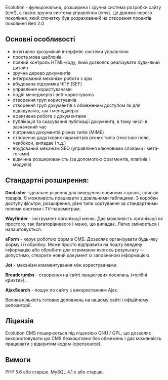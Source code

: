 Evolution - функціональна, розширина і зручна система розробки сайту (cmf), а також зручна система управління (cms). Це движок нового покоління, який спочатку був розрахований на створення проектів покоління Веб 2.0

## Основні особливості ##
- інтуїтивно зрозумілий інтерфейс системи управління
- проста мова шаблонів
- повний контроль HTML-коду, який дозволяє реалізувати будь-який дизайн
- зручне дерево документів
- інтегрований механізм роботи з ajax
- вбудована підтримка ЧПУ (SEF)
- управління користувачами
- поділ менеджерів і веб-користувачів
- створення груп користувачів
- створення груп документів з обмеженим доступом як для відвідувачів, так і менеджерів
- ефективна робота з документами
- публікація та скасування публікації документа, в тому числі в зазначений час
- підтримка документів різних типів (MIME)
- створення додаткових параметрів різних типів (текстове поле, чекбокси, випадає і т.д.)
- вбудований механізм SEO (управління ключовими словами і мета-тегами)
- відмінна розширюваність (за допомогою фрагментів, плагінів і модулів)

## Стандартні розширення: ##

**DocLister** -ідеальне рішення для виведення новинних стрічок, списків товарів. Є можливість працювати з довільними таблицями.
З коробки доступу фільтри, розширення, різні типи сортування за стандартними полями системи і TV-параметрам.

**Wayfinder** - інструмент організації меню. Дає можливість організації як простого, так багаторівневого і меню, що випадає. Легко змінюється і налаштовується.

**eForm** - керує роботою форм в CMS. Дозволяє організувати будь-яку форму і її обробку. Може просто відправити на пошту введену інформацію або обробити для отримання якогось результату -- допустимо, створити новий документ із заповненою інформацією.

**Jot** - механізм комментування між користувачами.

**Breadcrumbs** - створення на сайті ланцюгових посилань («хлібні крихти»).

**AjaxSearch** - пошук по сайту з використанням Ajax.

Велика кількість готових доповнень на нашому сайті і офіційному репозиторії.

## Ліцензія ## 

Evolution CMS поширюється під ліцензією GNU / GPL, що дозволяє використовувати цю CMS безкоштовно без обмежень і дає можливість працювати з відкритим кодом (opensource).

## Вимоги ##

PHP 5.6 або старше. MySQL 4.1.x або старше.